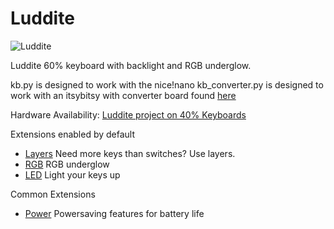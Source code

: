 # Luddite

![Luddite](https://1.bp.blogspot.com/-GAAa-sMU_WU/W7uYLJJ8x1I/AAAAAAACS44/31n2z69BSboM4KT48YkNMJRYciC8LUMWgCLcBGAs/s640/a.jpg)

Luddite 60% keyboard with backlight and RGB underglow.  

kb.py is designed to work with the nice!nano
kb_converter.py is designed to work with an itsybitsy with converter board found [here](https://github.com/KMKfw/kmk_firmware/tree/master/hardware)

Hardware Availability: [Luddite project on 40% Keyboards](http://www.40percent.club/search/label/luddite)

Extensions enabled by default  
- [Layers](https://github.com/KMKfw/kmk_firmware/tree/master/docs/layers.md) Need more keys than switches? Use layers.
- [RGB](https://github.com/KMKfw/kmk_firmware/tree/master/docs/rgb.md) RGB underglow
- [LED](https://github.com/KMKfw/kmk_firmware/tree/master/docs/led.md) Light your keys up

Common Extensions
- [Power](https://github.com/KMKfw/kmk_firmware/tree/master/docs/power.md) Powersaving features for battery life
